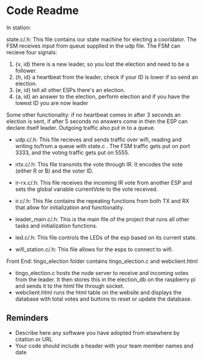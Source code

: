 # Code Readme

In station:

state.c/.h: This file contains our state machine for electing a cooridator. The FSM receives input from queue supplied in the udp file. The FSM can recieve four signals: 
  1. {v, id} there is a new leader, so you lost the election and need to be a follower.
  2. {h, id} a heartbeat from the leader, check if your ID is lower if so send an election.
  3. {e, id} tell all other ESPs there's an election.
  4. {a, id} an answer to the election, perform election and if you have the lowest ID you are now leader

Some other functionality: if no heartbeat comes in after 3 seconds an election is sent, if after 5 seconds no answers come in then the ESP can declare itself leader. Outgoing traffic also put in to a queue.

- udp.c/.h: This file recieves and sends traffic over wifi, reading and writing to/from a queue with state.c . The FSM traffic gets put on port 3333, and the voting traffic gets put on 5555. 

- irtx.c/.h: This file transmits the vote through IR. It encodes the vote (either R or B) and the voter ID.
- ir-rx.c/.h: This file receives the incoming IR vote from another ESP and sets the global variable currentVote to the vote received. 
- ir.c/.h: This file contains the repeating functions from both TX and RX that allow for initialization and functionality. 

- leader_main.c/.h: This is the main file of the project that runs all other tasks and initialization functions. 

- led.c/.h: This file controls the LEDs of the esp based on its current state. 

- wifi_station.c/.h: This file allows for the esps to connect to wifi. 

Front End: 
tingo_election folder contains tingo_election.c and webclient.html 
- tingo_election.c hosts the node server to receive and incoming votes from the leader. It then stores this in the election_db on the raspberry pi and sends it to the html file through socket.
- webclient.html runs the html table on the website and displays the database with total votes and buttons to reset or update the database. 




## Reminders
- Describe here any software you have adopted from elsewhere by citation or URL
- Your code should include a header with your team member names and date


